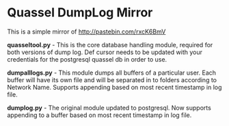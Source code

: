 ﻿# Quassel DumpLog Mirror

This is a simple mirror of http://pastebin.com/rxcK6BmV

**quasseltool.py** - This is the core database handling module, required for both versions of dump log.
Def cursor needs to be updated with your credentials for the postgresql quassel db in order to use.

**dumpalllogs.py** - This module dumps all buffers of a particular user. Each buffer will have its own file and will be separated in to folders according to Network Name. Supports appending based on most recent timestamp in log file.

**dumplog.py** - The original module updated to postgresql. Now supports appending to a buffer based on most recent timestamp in log file.
